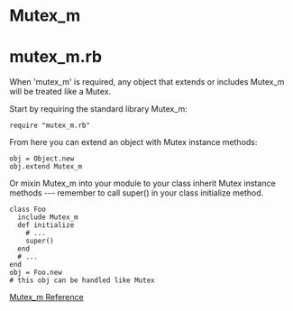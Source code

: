 # Mutex_m

# mutex_m.rb

When 'mutex_m' is required, any object that extends or includes Mutex_m will
be treated like a Mutex.

Start by requiring the standard library Mutex_m:

    require "mutex_m.rb"

From here you can extend an object with Mutex instance methods:

    obj = Object.new
    obj.extend Mutex_m

Or mixin Mutex_m into your module to your class inherit Mutex instance methods
--- remember to call super() in your class initialize method.

    class Foo
      include Mutex_m
      def initialize
        # ...
        super()
      end
      # ...
    end
    obj = Foo.new
    # this obj can be handled like Mutex

[Mutex_m Reference](https://ruby-doc.org/stdlib-2.7.0/libdoc/mutex_m/rdoc/Mutex_m.html)
